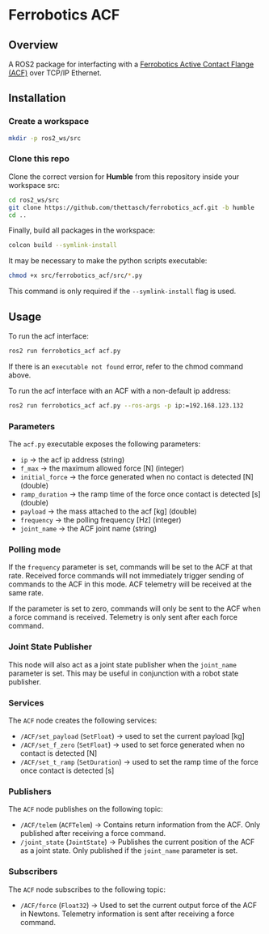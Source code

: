 # Ferrobotics ACF

## Overview

A ROS2 package for interfacting with a [Ferrobotics Active Contact Flange (ACF)](https://www.ferrobotics.com/en/services/products/active-contact-flange/) over TCP/IP Ethernet.

## Installation

### Create a workspace

```bash
mkdir -p ros2_ws/src
```

### Clone this repo

Clone the correct version for **Humble** from this repository inside your workspace src:

```bash
cd ros2_ws/src
git clone https://github.com/thettasch/ferrobotics_acf.git -b humble
cd ..
```

Finally, build all packages in the workspace:

```bash
colcon build --symlink-install
```

It may be necessary to make the python scripts executable:

```bash
chmod +x src/ferrobotics_acf/src/*.py
```

This command is only required if the `--symlink-install` flag is used.

## Usage

To run the acf interface:

```bash
ros2 run ferrobotics_acf acf.py
```

If there is an `executable not found` error, refer to the chmod command above.

To run the acf interface with an ACF with a non-default ip address:

```bash
ros2 run ferrobotics_acf acf.py --ros-args -p ip:=192.168.123.132
```

### Parameters

The `acf.py` executable exposes the following parameters:

- `ip` -> the acf ip address (string)
- `f_max` -> the maximum allowed force [N] (integer)
- `initial_force` -> the force generated when no contact is detected [N] (double)
- `ramp_duration` -> the ramp time of the force once contact is detected [s] (double)
- `payload` -> the mass attached to the acf [kg] (double)
- `frequency` -> the polling frequency [Hz] (integer)
- `joint_name` -> the ACF joint name (string)

### Polling mode

If the `frequency` parameter is set, commands will be set to the ACF at that rate. Received force commands will not immediately trigger sending of commands to the ACF in this mode. ACF telemetry will be received at the same rate.

If the parameter is set to zero, commands will only be sent to the ACF when a force command is received. Telemetry is only sent after each force command.

### Joint State Publisher

This node will also act as a joint state publisher when the `joint_name` parameter is set. This may be useful in conjunction with a robot state publisher.

### Services

The `ACF` node creates the following services:

- `/ACF/set_payload` (`SetFloat`) -> used to set the current payload [kg]
- `/ACF/set_f_zero` (`SetFloat`) -> used to set force generated when no contact is detected [N]
- `/ACF/set_t_ramp` (`SetDuration`) -> used to set the ramp time of the force once contact is detected [s]

### Publishers

The `ACF` node publishes on the following topic:

- `/ACF/telem` (`ACFTelem`) -> Contains return information from the ACF. Only published after receiving a force command.
- `/joint_state` (`JointState`) -> Publishes the current position of the ACF as a joint state. Only published if the `joint_name` parameter is set.

### Subscribers

The `ACF` node subscribes to the following topic:

- `/ACF/force` (`Float32`) -> Used to set the current output force of the ACF in Newtons. Telemetry information is sent after receiving a force command.
